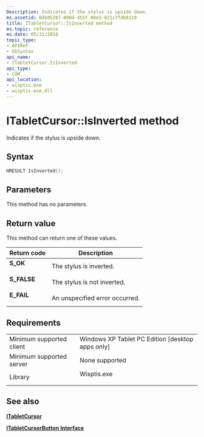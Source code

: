 ```yaml
---
Description: Indicates if the stylus is upside down.
ms.assetid: 04b05287-000d-455f-88e5-821c7fdb8119
title: ITabletCursor::IsInverted method
ms.topic: reference
ms.date: 05/31/2018
topic_type: 
- APIRef
- kbSyntax
api_name: 
- ITabletCursor.IsInverted
api_type: 
- COM
api_location: 
- wisptis.exe
- wisptis.exe.dll
---
```


# ITabletCursor::IsInverted method

Indicates if the stylus is upside down.

## Syntax


```C++
HRESULT IsInverted();
```



## Parameters

This method has no parameters.

## Return value

This method can return one of these values.



| Return code                                                                             | Description                               |
|-----------------------------------------------------------------------------------------|-------------------------------------------|
| <dl> <dt>**S\_OK**</dt> </dl>    | The stylus is inverted.<br/>        |
| <dl> <dt>**S\_FALSE**</dt> </dl> | The stylus is not inverted.<br/>    |
| <dl> <dt>**E\_FAIL**</dt> </dl>  | An unspecified error occurred.<br/> |



 

## Requirements



|                                     |                                                                                        |
|-------------------------------------|----------------------------------------------------------------------------------------|
| Minimum supported client<br/> | Windows XP Tablet PC Edition \[desktop apps only\]<br/>                          |
| Minimum supported server<br/> | None supported<br/>                                                              |
| Library<br/>                  | <dl> <dt>Wisptis.exe</dt> </dl> |



## See also

<dl> <dt>

[**ITabletCursor**](itabletcursor.md)
</dt> <dt>

[**ITabletCursorButton Interface**](itabletcursorbutton.md)
</dt> </dl>

 

 




